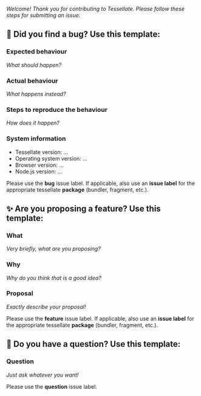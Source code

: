 *Welcome! Thank you for contributing to Tessellate. Please follow these steps for submitting an issue:*

## :bug: Did you find a bug? Use this template:

### Expected behaviour

*What should happen?*

### Actual behaviour

*What happens instead?*

### Steps to reproduce the behaviour

*How does it happen?*

### System information

* Tessellate version: …
* Operating system version: …
* Browser version: …
* Node.js version: …

Please use the **bug** issue label. If applicable, also use an **issue label** for the appropriate tessellate **package** (bundler, fragment, etc.).

## :sparkles: Are you proposing a feature? Use this template:

### What

*Very briefly, what are you proposing?*

### Why

*Why do you think that is a good idea?*

### Proposal

*Exactly describe your proposal!*

Please use the **feature** issue label. If applicable, also use an **issue label** for the appropriate tessellate **package** (bundler, fragment, etc.).

## :raising_hand: Do you have a question? Use this template:

### Question

*Just ask whatever you want!*

Please use the **question** issue label.
